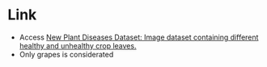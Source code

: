 # Link

- Access [New Plant Diseases Dataset: Image dataset containing different healthy and unhealthy crop leaves.](https://www.kaggle.com/vipoooool/new-plant-diseases-dataset)
- Only grapes is considerated